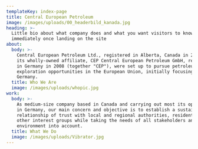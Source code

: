 ```yaml
---
templateKey: index-page
title: Central European Petroleum
image: /images/uploads/00_headerbild_kanada.jpg
heading: >-
  Little bio about what company does and what you want visitors to know
  immediately once landing on the site
about:
  body: >-
    Central European Petroleum Ltd., registered in Alberta, Canada in 2006, and
    its wholly-owned affiliate, CEP Central European Petroleum GmbH, registered
    in Germany in 2008 (together "CEP"), were set up to pursue petroleum
    exploration opportunities in the European Union, initially focusing on
    Germany.
  title: Who We Are
  image: /images/uploads/whopic.jpg
work:
  body: >-
    As medium-size company based in Canada and carrying out most its operations
    in Germany, our main concern and objective is to establish a sustainable
    relationship of trust with local and regional authorities, residents, and
    other interest groups while taking the needs of all stakeholders and the
    environment into account. 
  title: What We Do
  image: /images/uploads/Vibrator.jpg
---
```


